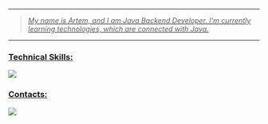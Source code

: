 <div>
  <a href="https://github.com/Nightingaale">
  <img src ="https://user-images.githubusercontent.com/74038190/225813708-98b745f2-7d22-48cf-9150-083f1b00d6c9.gif" alt = ""/>
</div>

<hr>

> <p>
>   <i>
>    My name is Artem, and I am Java Backend Developer. I'm currently learning technologies, which are connected with Java. 
>   </i>
> </p>

<hr>

### <p align="left">Technical Skills:</p>

<p align="left">
    <img src="https://skillicons.dev/icons?i=java,maven,gradle,hibernate,spring,postgresql,mongodb,docker,git,bash"/>     
</p>

### <h3 align = "left">Contacts:</h3>
 <p align="left">
    <img src="https://skillicons.dev/icons?i=discord,gmail,linkedin"/>
 </p>
</div>

